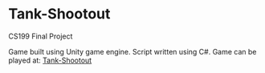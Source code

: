# Tank-Shootout
CS199 Final Project

Game built using Unity game engine. Script written using C#.
Game can be played at:
[Tank-Shootout](nishantb15.github.io/Tank-Shootout)
